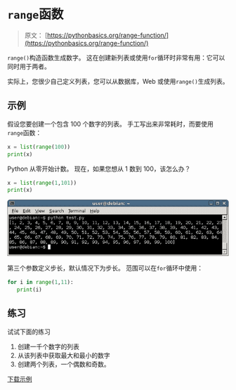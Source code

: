 # `range`函数

> 原文： [https://pythonbasics.org/range-function/](https://pythonbasics.org/range-function/)

`range()`构造函数生成数字。 这在创建新列表或使用`for`循环时非常有用：它可以同时用于两者。

实际上，您很少自己定义列表，您可以从数据库，Web 或使用`range()`生成列表。



## 示例

假设您要创建一个包含 100 个数字的列表。 手工写出来非常耗时，而要使用`range`函数：

```py
x = list(range(100))
print(x)

```

Python 从零开始计数。 现在，如果您想从 1 数到 100，该怎么办？

```py
x = list(range(1,101))
print(x)

```

![range function](img/87db5229ba75516510d6d77cf0ac187c.jpg)

第三个参数定义步长，默认情况下为步长。 范围可以在`for`循环中使用：

```py
for i in range(1,11):
   print(i)

```

## 练习

试试下面的练习

1.  创建一千个数字的列表
2.  从该列表中获取最大和最小的数字
3.  创建两个列表，一个偶数和奇数。

[下载示例](https://gum.co/dcsp)